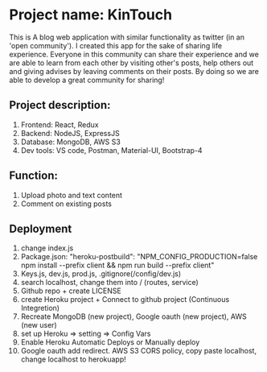 # Project name: KinTouch

This is A blog  web application with similar functionality as twitter (in an 'open community').
I created this app for the sake of sharing life experience. Everyone in this community can share their experience and we are able to learn from each other by visiting other's posts, help others out and giving advises by leaving comments on their posts. By doing so we are able to develop a great community for sharing!

## Project description:

1. Frontend: React, Redux
2. Backend: NodeJS, ExpressJS
3. Database: MongoDB, AWS S3
4. Dev tools: VS code, Postman, Material-UI, Bootstrap-4 

## Function:

1. Upload photo and text content
2. Comment on existing posts

## Deployment

1. change index.js
2. Package.json: "heroku-postbuild": "NPM_CONFIG_PRODUCTION=false npm install --prefix client && npm run build --prefix client"
3. Keys.js, dev.js, prod.js, .gitignore(/config/dev.js)
4. search localhost, change them into / (routes, service)
5. Github repo + create LICENSE
6. create Heroku project + Connect to github project (Continuous Integretion)
7. Recreate MongoDB (new project), Google oauth (new project), AWS (new user)
8. set up Heroku => setting => Config Vars
9. Enable Heroku Automatic Deploys or Manually deploy
10. Google oauth add redirect. AWS S3 CORS policy, copy paste localhost, change localhost to herokuapp!
